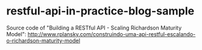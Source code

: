 restful-api-in-practice-blog-sample
===================================

Source code of "Building a RESTful API - Scaling Richardson Maturity Model": http://www.rplansky.com/construindo-uma-api-restful-escalando-o-richardson-maturity-model
